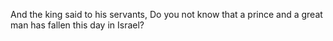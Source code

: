 And the king said to his servants, Do you not know that a prince and a great man has fallen this day in Israel?

